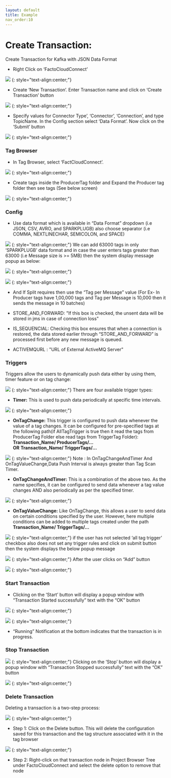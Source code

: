 ```yaml
---
layout: default
title: Example
nav_order:10
---
```

# Create Transaction:
Create Transaction for Kafka with JSON Data Format
 *  Right Click on ‘FactoCloudConnect’

![](../../assets/images/resource.png)
{: style="text-align:center;"}
 *  Create ‘New Transaction’. Enter Transaction name and click on ‘Create   Transaction’ button
 
![](../../assets/images/resourcenodecreation.png)
{: style="text-align:center;"}
 *  Specify values for Connector Type’, ‘Connector’, ‘Connection’, and type TopicName.  In the Config section select ‘Data Format’. Now click on the ‘Submit’ button

![](../../assets/images/Connecors.png)
{: style="text-align:center;"}
### Tag Browser
*  In Tag Browser, select ‘FactCloudConnect’.

![](../../assets/images/tagbrowser.png)
{: style="text-align:center;"}
*  Create tags inside the ProducerTag folder and Expand the Producer tag folder then see tags  (See below screen)

![](../../assets/images/produerTags.png)
{: style="text-align:center;"}
### Config
*  Use data format which is available in “Data Format” dropdown (i.e JSON, CSV, AVRO, and SPARKPLUGB) also choose separator (i.e COMMA, NEXTLINECHAR, SEMICOLON, and SPACE)

![](../../assets/images/datatype.png)
{: style="text-align:center;"}
We can add 63000 tags in only  ‘SPARKPLUGB’ data format and in case the user enters tags greater than 63000 (i.e Message size is >= 5MB) then the system display message popup as below:

![](../../assets/images/sizemsg.png)
{: style="text-align:center;"}

![](../../assets/images/tagpermsg.png)
{: style="text-align:center;"}
   * And If Split requires then use the “Tag per Message” value  (For Ex- In Producer tags have 1,00,000 tags and Tag per Message is 10,000 then it sends the message in 10  batches)

   * STORE_AND_FORWARD: "If this box is checked, the unsent data will be stored in jms in case of connection loss"     
   * IS_SEQUENCIAL: Checking this box ensures that when a connection is restored, the data stored earlier through “STORE_AND_FORWARD” is processed first before any new message is queued.                     
   *  ACTIVEMQURL  : "URL of External ActiveMQ Server"

### Triggers

Triggers allow the users to dynamically push data either by using them, timer feature or on tag change:

![](../../assets/images/timetrigger.png)
{: style="text-align:center;"}
There are four available trigger types:
 * **Timer:**  This is used to push data periodically at specific time intervals. 

![](../../assets/images/trigger.png)
{: style="text-align:center;"}
 * **OnTagChange:** This trigger is configured to push data whenever the value of a tag changes. It can be configured for pre-specified tags at the following path(if AllTagTrigger is true then it read the tags from ProducerTag Folder else read tags from TriggerTag Folder):
**Transaction_Name/ ProducerTags/…**          
               **OR**
**Transaction_Name/ TriggerTags/…** 

![](../../assets/images/ontagchangetrigger.png)
{: style="text-align:center;"}
Note : In OnTagChangeAndTimer And OnTagValueChange,Data Push Interval is always greater than Tag Scan Timer.


* **OnTagChangeAndTimer:** This is a combination of the above two. As the name specifies, it can be configured to send data whenever a tag value changes AND also periodically as per the specified timer. 

![](../../assets/images/ontagchangeandtimertrigger.png)
{: style="text-align:center;"}
* **OnTagValueChange:** Like OnTagChange, this allows a user to send data on certain conditions specified by the user. However, here multiple conditions can be added to multiple tags created under the path 
 **Transaction_Name/ TriggerTags/…**
 
![](../../assets/images/valuechangetrigger.png)
{: style="text-align:center;"}
 if the user has not selected ‘all tag trigger’ checkbox also does not set any trigger rules and click on submit button then the system displays the below popup message 
 
 ![](../../assets/images/triggerrulemsg.png)
{: style="text-align:center;"}
After the user clicks on “Add” button

![](../../assets/images/createtriggerrulemsg.png)
{: style="text-align:center;"}
### Start Transaction

* Clicking on the ‘Start’ button will display a popup window with “Transaction Started successfully” text with the “OK” button

![](../../assets/images/starttransactionbtn.png)
{: style="text-align:center;"}

![](../../assets/images/startbtn.png)
{: style="text-align:center;"}
* “Running” Notification at the bottom indicates that the transaction is in progress. 
### Stop Transaction

![](../../assets/images/stopbtn.png)
{: style="text-align:center;"}
Clicking on the ‘Stop’ button will display a popup window with “Transaction  Stopped successfully” text with the “OK” button

![](../../assets/images/transactionstop.png)
{: style="text-align:center;"}

### Delete Transaction

Deleting a transaction is a two-step process:

![](../../assets/images/deleteoption.png)
{: style="text-align:center;"}
* Step 1: Click on the Delete button. This will delete the configuration saved for this transaction and the tag structure associated with it in the tag browser

![](../../assets/images/deletetransaction.png)
{: style="text-align:center;"}
* Step 2: Right-click on that transaction node in Project Browser Tree under FactoCloudConnect and select the delete option to remove that node 






